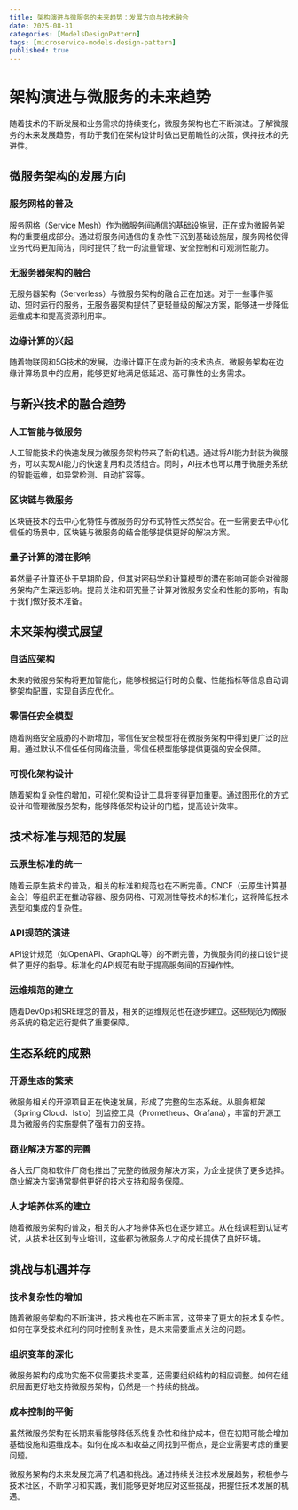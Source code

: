 ```yaml
---
title: 架构演进与微服务的未来趋势：发展方向与技术融合
date: 2025-08-31
categories: [ModelsDesignPattern]
tags: [microservice-models-design-pattern]
published: true
---
```


# 架构演进与微服务的未来趋势

随着技术的不断发展和业务需求的持续变化，微服务架构也在不断演进。了解微服务的未来发展趋势，有助于我们在架构设计时做出更前瞻性的决策，保持技术的先进性。

## 微服务架构的发展方向

### 服务网格的普及
服务网格（Service Mesh）作为微服务间通信的基础设施层，正在成为微服务架构的重要组成部分。通过将服务间通信的复杂性下沉到基础设施层，服务网格使得业务代码更加简洁，同时提供了统一的流量管理、安全控制和可观测性能力。

### 无服务器架构的融合
无服务器架构（Serverless）与微服务架构的融合正在加速。对于一些事件驱动、短时运行的服务，无服务器架构提供了更轻量级的解决方案，能够进一步降低运维成本和提高资源利用率。

### 边缘计算的兴起
随着物联网和5G技术的发展，边缘计算正在成为新的技术热点。微服务架构在边缘计算场景中的应用，能够更好地满足低延迟、高可靠性的业务需求。

## 与新兴技术的融合趋势

### 人工智能与微服务
人工智能技术的快速发展为微服务架构带来了新的机遇。通过将AI能力封装为微服务，可以实现AI能力的快速复用和灵活组合。同时，AI技术也可以用于微服务系统的智能运维，如异常检测、自动扩容等。

### 区块链与微服务
区块链技术的去中心化特性与微服务的分布式特性天然契合。在一些需要去中心化信任的场景中，区块链与微服务的结合能够提供更好的解决方案。

### 量子计算的潜在影响
虽然量子计算还处于早期阶段，但其对密码学和计算模型的潜在影响可能会对微服务架构产生深远影响。提前关注和研究量子计算对微服务安全和性能的影响，有助于我们做好技术准备。

## 未来架构模式展望

### 自适应架构
未来的微服务架构将更加智能化，能够根据运行时的负载、性能指标等信息自动调整架构配置，实现自适应优化。

### 零信任安全模型
随着网络安全威胁的不断增加，零信任安全模型将在微服务架构中得到更广泛的应用。通过默认不信任任何网络流量，零信任模型能够提供更强的安全保障。

### 可视化架构设计
随着架构复杂性的增加，可视化架构设计工具将变得更加重要。通过图形化的方式设计和管理微服务架构，能够降低架构设计的门槛，提高设计效率。

## 技术标准与规范的发展

### 云原生标准的统一
随着云原生技术的普及，相关的标准和规范也在不断完善。CNCF（云原生计算基金会）等组织正在推动容器、服务网格、可观测性等技术的标准化，这将降低技术选型和集成的复杂性。

### API规范的演进
API设计规范（如OpenAPI、GraphQL等）的不断完善，为微服务间的接口设计提供了更好的指导。标准化的API规范有助于提高服务间的互操作性。

### 运维规范的建立
随着DevOps和SRE理念的普及，相关的运维规范也在逐步建立。这些规范为微服务系统的稳定运行提供了重要保障。

## 生态系统的成熟

### 开源生态的繁荣
微服务相关的开源项目正在快速发展，形成了完整的生态系统。从服务框架（Spring Cloud、Istio）到监控工具（Prometheus、Grafana），丰富的开源工具为微服务的实施提供了强有力的支持。

### 商业解决方案的完善
各大云厂商和软件厂商也推出了完整的微服务解决方案，为企业提供了更多选择。商业解决方案通常提供更好的技术支持和服务保障。

### 人才培养体系的建立
随着微服务架构的普及，相关的人才培养体系也在逐步建立。从在线课程到认证考试，从技术社区到专业培训，这些都为微服务人才的成长提供了良好环境。

## 挑战与机遇并存

### 技术复杂性的增加
随着微服务架构的不断演进，技术栈也在不断丰富，这带来了更大的技术复杂性。如何在享受技术红利的同时控制复杂性，是未来需要重点关注的问题。

### 组织变革的深化
微服务架构的成功实施不仅需要技术变革，还需要组织结构的相应调整。如何在组织层面更好地支持微服务架构，仍然是一个持续的挑战。

### 成本控制的平衡
虽然微服务架构在长期来看能够降低系统复杂性和维护成本，但在初期可能会增加基础设施和运维成本。如何在成本和收益之间找到平衡点，是企业需要考虑的重要问题。

微服务架构的未来发展充满了机遇和挑战。通过持续关注技术发展趋势，积极参与技术社区，不断学习和实践，我们能够更好地应对这些挑战，把握住技术发展的机遇。